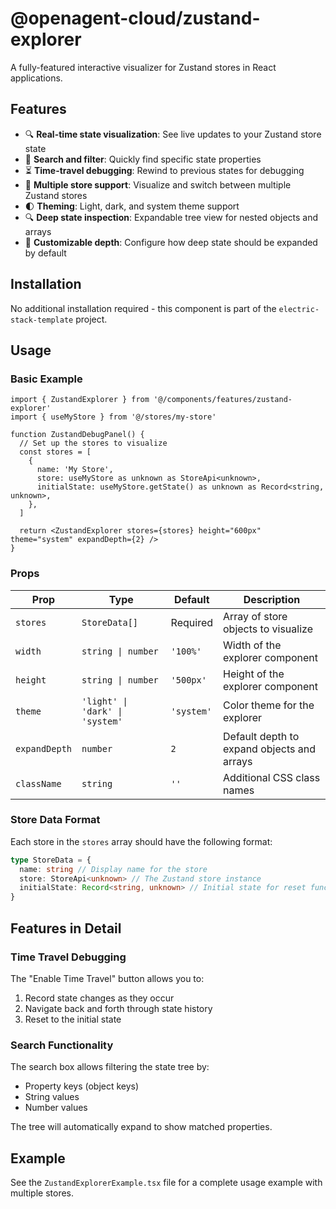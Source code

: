 # @openagent-cloud/zustand-explorer

A fully-featured interactive visualizer for Zustand stores in React applications.

## Features

- 🔍 **Real-time state visualization**: See live updates to your Zustand store state
- 🔎 **Search and filter**: Quickly find specific state properties
- ⏳ **Time-travel debugging**: Rewind to previous states for debugging
- 🔄 **Multiple store support**: Visualize and switch between multiple Zustand stores
- 🌓 **Theming**: Light, dark, and system theme support
- 🔍 **Deep state inspection**: Expandable tree view for nested objects and arrays
- 🎯 **Customizable depth**: Configure how deep state should be expanded by default

## Installation

No additional installation required - this component is part of the `electric-stack-template` project.

## Usage

### Basic Example

```tsx
import { ZustandExplorer } from '@/components/features/zustand-explorer'
import { useMyStore } from '@/stores/my-store'

function ZustandDebugPanel() {
  // Set up the stores to visualize
  const stores = [
    {
      name: 'My Store',
      store: useMyStore as unknown as StoreApi<unknown>,
      initialState: useMyStore.getState() as unknown as Record<string, unknown>,
    },
  ]

  return <ZustandExplorer stores={stores} height="600px" theme="system" expandDepth={2} />
}
```

### Props

| Prop          | Type                            | Default    | Description                                |
| ------------- | ------------------------------- | ---------- | ------------------------------------------ |
| `stores`      | `StoreData[]`                   | Required   | Array of store objects to visualize        |
| `width`       | `string \| number`              | `'100%'`   | Width of the explorer component            |
| `height`      | `string \| number`              | `'500px'`  | Height of the explorer component           |
| `theme`       | `'light' \| 'dark' \| 'system'` | `'system'` | Color theme for the explorer               |
| `expandDepth` | `number`                        | `2`        | Default depth to expand objects and arrays |
| `className`   | `string`                        | `''`       | Additional CSS class names                 |

### Store Data Format

Each store in the `stores` array should have the following format:

```ts
type StoreData = {
  name: string // Display name for the store
  store: StoreApi<unknown> // The Zustand store instance
  initialState: Record<string, unknown> // Initial state for reset functionality
}
```

## Features in Detail

### Time Travel Debugging

The "Enable Time Travel" button allows you to:

1. Record state changes as they occur
2. Navigate back and forth through state history
3. Reset to the initial state

### Search Functionality

The search box allows filtering the state tree by:

- Property keys (object keys)
- String values
- Number values

The tree will automatically expand to show matched properties.

## Example

See the `ZustandExplorerExample.tsx` file for a complete usage example with multiple stores.

